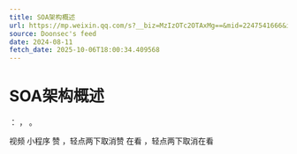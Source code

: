 ```yaml
---
title: SOA架构概述
url: https://mp.weixin.qq.com/s?__biz=MzIzOTc2OTAxMg==&mid=2247541666&idx=1&sn=477f9873fb7e4132f469bf0825f88678
source: Doonsec's feed
date: 2024-08-11
fetch_date: 2025-10-06T18:00:34.409568
---
```


# SOA架构概述

：
，
。

视频
小程序
赞
，轻点两下取消赞
在看
，轻点两下取消在看
